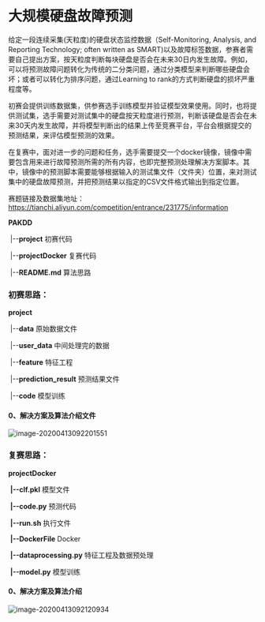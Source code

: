 #  **大规模硬盘故障预测** 

给定一段连续采集(天粒度)的硬盘状态监控数据（Self-Monitoring, Analysis, and Reporting Technology; often written as SMART)以及故障标签数据，参赛者需要自己提出方案，按天粒度判断每块硬盘是否会在未来30日内发生故障。例如，可以将预测故障问题转化为传统的二分类问题，通过分类模型来判断哪些硬盘会坏；或者可以转化为排序问题，通过Learning to rank的方式判断硬盘的损坏严重程度等。

初赛会提供训练数据集，供参赛选手训练模型并验证模型效果使用。同时，也将提供测试集，选手需要对测试集中的硬盘按天粒度进行预测，判断该硬盘是否会在未来30天内发生故障，并将模型判断出的结果上传至竞赛平台，平台会根据提交的预测结果，来评估模型预测的效果。

在复赛中，面对进一步的问题和任务，选手需要提交一个docker镜像，镜像中需要包含用来进行故障预测所需的所有内容，也即完整预测处理解决方案脚本。其中，镜像中的预测脚本需要能够根据输入的测试集文件（文件夹）位置，来对测试集中的硬盘故障预测，并把预测结果以指定的CSV文件格式输出到指定位置。

赛题链接及数据集地址：https://tianchi.aliyun.com/competition/entrance/231775/information

**PAKDD**

​	|--**project**  初赛代码

​	|--**projectDocker** 复赛代码

​	|--**README.md**   算法思路

### **初赛思路**：

 **project**  

​	|--**data**     原始数据文件

​	|--**user_data** 	中间处理完的数据

​	|--**feature**    特征工程

​	|--**prediction_result**   预测结果文件

​	|--**code**  模型训练

#### 0、解决方案及算法介绍文件

![image-20200413092201551](https://gitee.com/gsyzh8023/gsyzhimage2/raw/master/天池大规模硬盘预测/image-20200413092201551.png)

### 复赛思路：

**projectDocker**

​	**|--clf.pkl**  模型文件

​	**|--code.py**  预测代码

​	**|--run.sh**	执行文件

​ **|--DockerFile**	Docker	

​	**|--dataprocessing.py**	特征工程及数据预处理

​ **|--model.py**	模型训练

#### 0、解决方案及算法介绍

![image-20200413092120934](https://gitee.com/gsyzh8023/gsyzhimage2/raw/master/天池大规模硬盘预测/image-20200413092120934.png)
